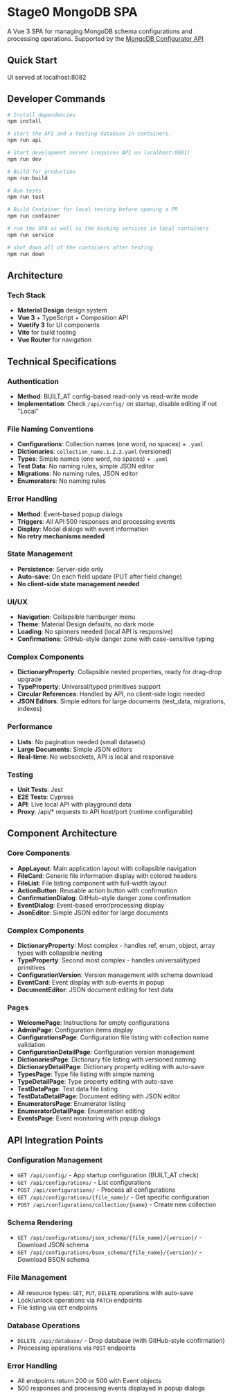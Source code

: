 # Stage0 MongoDB SPA

A Vue 3 SPA for managing MongoDB schema configurations and processing operations. Supported by the [MongoDB Configurator API](https://github.com/agile-learning-institute/mongodb_configurator_api)

## Quick Start
UI served at localhost:8082

## Developer Commands

```bash
# Install dependencies
npm install

# start the API and a testing database in containers. 
npm run api

# Start development server (requires API on localhost:8081)
npm run dev

# Build for production
npm run build

# Run tests
npm run test

# Build Container for local testing before opening a PR
npm run container

# run the SPA as well as the backing services in local containers
npm run service

# shut down all of the containers after testing 
npm run down

```

## Architecture

### Tech Stack
- **Material Design** design system
- **Vue 3** + TypeScript + Composition API
- **Vuetify 3** for UI components
- **Vite** for build tooling
- **Vue Router** for navigation

## Technical Specifications

### Authentication
- **Method**: BUILT_AT config-based read-only vs read-write mode
- **Implementation**: Check `/api/config/` on startup, disable editing if not "Local"

### File Naming Conventions
- **Configurations**: Collection names (one word, no spaces) + `.yaml`
- **Dictionaries**: `collection_name.1.2.3.yaml` (versioned)
- **Types**: Simple names (one word, no spaces) + `.yaml`
- **Test Data**: No naming rules, simple JSON editor
- **Migrations**: No naming rules, JSON editor
- **Enumerators**: No naming rules

### Error Handling
- **Method**: Event-based popup dialogs
- **Triggers**: All API 500 responses and processing events
- **Display**: Modal dialogs with event information
- **No retry mechanisms needed**

### State Management
- **Persistence**: Server-side only
- **Auto-save**: On each field update (PUT after field change)
- **No client-side state management needed**

### UI/UX
- **Navigation**: Collapsible hamburger menu
- **Theme**: Material Design defaults, no dark mode
- **Loading**: No spinners needed (local API is responsive)
- **Confirmations**: GitHub-style danger zone with case-sensitive typing

### Complex Components
- **DictionaryProperty**: Collapsible nested properties, ready for drag-drop upgrade
- **TypeProperty**: Universal/typed primitives support
- **Circular References**: Handled by API, no client-side logic needed
- **JSON Editors**: Simple editors for large documents (test_data, migrations, indexes)

### Performance
- **Lists**: No pagination needed (small datasets)
- **Large Documents**: Simple JSON editors
- **Real-time**: No websockets, API is local and responsive

### Testing
- **Unit Tests**: Jest
- **E2E Tests**: Cypress
- **API**: Live local API with playground data
- **Proxy**: /api/* requests to API host/port (runtime configurable)

## Component Architecture

### Core Components
- **AppLayout**: Main application layout with collapsible navigation
- **FileCard**: Generic file information display with colored headers
- **FileList**: File listing component with full-width layout
- **ActionButton**: Reusable action button with confirmation
- **ConfirmationDialog**: GitHub-style danger zone confirmation
- **EventDialog**: Event-based error/processing display
- **JsonEditor**: Simple JSON editor for large documents

### Complex Components
- **DictionaryProperty**: Most complex - handles ref, enum, object, array types with collapsible nesting
- **TypeProperty**: Second most complex - handles universal/typed primitives
- **ConfigurationVersion**: Version management with schema download
- **EventCard**: Event display with sub-events in popup
- **DocumentEditor**: JSON document editing for test data

### Pages
- **WelcomePage**: Instructions for empty configurations
- **AdminPage**: Configuration items display
- **ConfigurationsPage**: Configuration file listing with collection name validation
- **ConfigurationDetailPage**: Configuration version management
- **DictionariesPage**: Dictionary file listing with versioned naming
- **DictionaryDetailPage**: Dictionary property editing with auto-save
- **TypesPage**: Type file listing with simple naming
- **TypeDetailPage**: Type property editing with auto-save
- **TestDataPage**: Test data file listing
- **TestDataDetailPage**: Document editing with JSON editor
- **EnumeratorsPage**: Enumerator listing
- **EnumeratorDetailPage**: Enumeration editing
- **EventsPage**: Event monitoring with popup dialogs

## API Integration Points

### Configuration Management
- `GET /api/config/` - App startup configuration (BUILT_AT check)
- `GET /api/configurations/` - List configurations
- `POST /api/configurations/` - Process all configurations
- `GET /api/configurations/{file_name}/` - Get specific configuration
- `POST /api/configurations/collection/{name}` - Create new collection

### Schema Rendering
- `GET /api/configurations/json_schema/{file_name}/{version}/` - Download JSON schema
- `GET /api/configurations/bson_schema/{file_name}/{version}/` - Download BSON schema

### File Management
- All resource types: `GET`, `PUT`, `DELETE` operations with auto-save
- Lock/unlock operations via `PATCH` endpoints
- File listing via `GET` endpoints

### Database Operations
- `DELETE /api/database/` - Drop database (with GitHub-style confirmation)
- Processing operations via `POST` endpoints

### Error Handling
- All endpoints return 200 or 500 with Event objects
- 500 responses and processing events displayed in popup dialogs
